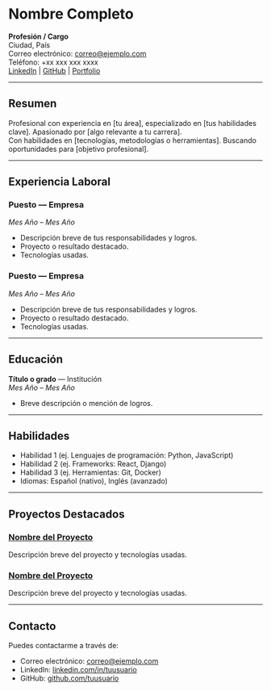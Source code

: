 # Nombre Completo

**Profesión / Cargo**  
Ciudad, País  
Correo electrónico: correo@ejemplo.com  
Teléfono: +xx xxx xxx xxxx  
[LinkedIn](https://linkedin.com/in/tuusuario) | [GitHub](https://github.com/tuusuario) | [Portfolio](https://tuportfolio.com)

---

## Resumen

Profesional con experiencia en [tu área], especializado en [tus habilidades clave]. Apasionado por [algo relevante a tu carrera].  
Con habilidades en [tecnologías, metodologías o herramientas]. Buscando oportunidades para [objetivo profesional].

---

## Experiencia Laboral

### Puesto — Empresa  
*Mes Año – Mes Año*  
- Descripción breve de tus responsabilidades y logros.  
- Proyecto o resultado destacado.  
- Tecnologías usadas.

### Puesto — Empresa  
*Mes Año – Mes Año*  
- Descripción breve de tus responsabilidades y logros.  
- Proyecto o resultado destacado.  
- Tecnologías usadas.

---

## Educación

**Título o grado** — Institución  
*Mes Año – Mes Año*  
- Breve descripción o mención de logros.

---

## Habilidades

- Habilidad 1 (ej. Lenguajes de programación: Python, JavaScript)  
- Habilidad 2 (ej. Frameworks: React, Django)  
- Habilidad 3 (ej. Herramientas: Git, Docker)  
- Idiomas: Español (nativo), Inglés (avanzado)

---

## Proyectos Destacados

### [Nombre del Proyecto](https://github.com/tuusuario/proyecto)  
Descripción breve del proyecto y tecnologías usadas.

### [Nombre del Proyecto](https://github.com/tuusuario/proyecto2)  
Descripción breve del proyecto y tecnologías usadas.

---

## Contacto

Puedes contactarme a través de:  
- Correo electrónico: correo@ejemplo.com  
- LinkedIn: [linkedin.com/in/tuusuario](https://linkedin.com/in/tuusuario)  
- GitHub: [github.com/tuusuario](https://github.com/tuusuario)

